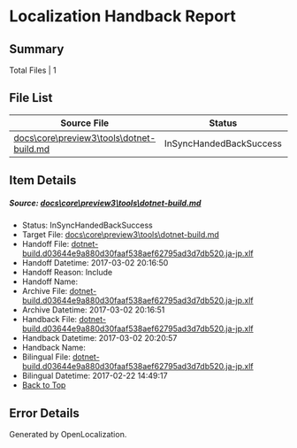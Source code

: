 # <a name='report-top'></a> Localization Handback Report

## Summary
 Total Files | 1

## File List
 Source File | Status | Details 
 ----------- | ------ | ------- 
 [docs\core\preview3\tools\dotnet-build.md](https://github.com/dotnet/docs/blob/db8e3cea228e6c14fe2a546c9098910f82101925/docs/core/preview3/tools/dotnet-build.md) | InSyncHandedBackSuccess | [Details](#fe04148957606a14b499c5e4175368ec5416b08063)

## Item Details
##### <a name='fe04148957606a14b499c5e4175368ec5416b08063'></a> Source: [docs\core\preview3\tools\dotnet-build.md](https://github.com/dotnet/docs/blob/db8e3cea228e6c14fe2a546c9098910f82101925/docs/core/preview3/tools/dotnet-build.md)
* Status: InSyncHandedBackSuccess
* Target File: [docs\core\preview3\tools\dotnet-build.md](https://github.com/dotnet/docs.ja-jp/blob/cebeb290980b32d20437fc5deb51c40430ad1786/docs/core/preview3/tools/dotnet-build.md)
* Handoff File: [dotnet-build.d03644e9a880d30faaf538aef62795ad3d7db520.ja-jp.xlf](https://github.com/dotnet/docs.handoff/blob/02d4b43c2a971ca96322cacbcd77d303329d4ef6/ol-handoff/dotnet/docs.ja-jp/master/dotnet-core/dotnet-build.d03644e9a880d30faaf538aef62795ad3d7db520.ja-jp.xlf)
* Handoff Datetime: 2017-03-02 20:16:50
* Handoff Reason: Include
* Handoff Name: 
* Archive File: [dotnet-build.d03644e9a880d30faaf538aef62795ad3d7db520.ja-jp.xlf](https://github.com/dotnet/docs.handoff/blob/17d63af35668710acbcb9332e6d0fcc42c6bee82/ol-archive/dotnet/docs.ja-jp/master/dotnet-core/dotnet-build.d03644e9a880d30faaf538aef62795ad3d7db520.ja-jp.xlf)
* Archive Datetime: 2017-03-02 20:16:51
* Handback File: [dotnet-build.d03644e9a880d30faaf538aef62795ad3d7db520.ja-jp.xlf](https://github.com/dotnet/docs.handback/blob/34ef531143c238d6126e96ce883ac3acd42d44c0/ol-handback/dotnet/docs.ja-jp/master/dotnet-core/dotnet-build.d03644e9a880d30faaf538aef62795ad3d7db520.ja-jp.xlf)
* Handback Datetime: 2017-03-02 20:20:57
* Handback Name: 
* Bilingual File: [dotnet-build.d03644e9a880d30faaf538aef62795ad3d7db520.ja-jp.xlf](https://github.com/dotnet/docs.handback/blob/d27f02277fcca7b4529ceb46825a84cd289521a9/ol-handback/dotnet/docs.ja-jp/master/dotnet-core/dotnet-build.d03644e9a880d30faaf538aef62795ad3d7db520.ja-jp.xlf)
* Bilingual Datetime: 2017-02-22 14:49:17
* [Back to Top](#report-top)


## Error Details

Generated by OpenLocalization.
